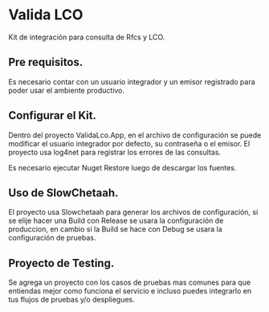 # Valida LCO
Kit de integración para consulta de Rfcs y LCO.

## Pre requisitos.
Es necesario contar con un usuario integrador y un emisor registrado para poder usar el ambiente productivo.

## Configurar el Kit.
Dentro del proyecto ValidaLco.App, en el archivo de configuración se puede modificar el usuario integrador por defecto, su contraseña o el emisor. El proyecto usa log4net para registrar los errores de las consultas.

Es necesario ejecutar Nuget Restore luego de descargar los fuentes.

## Uso de SlowChetaah.
El proyecto usa Slowchetaah para generar los archivos de configuración, si se elije hacer una Build con Release se usara la configuración de produccion, en cambio si la Build se hace con Debug se usara la configuración de pruebas.

## Proyecto de Testing.
Se agrega un proyecto con los casos de pruebas mas comunes para que entiendas mejor como funciona el servicio e incluso puedes integrarlo en tus flujos de pruebas y/o despliegues.


